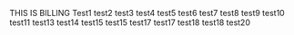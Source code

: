 THIS IS BILLING
Test1
test2
test3
test4
test5
test6
test7
test8
test9
test10
test11
test13
test14
test15
test15
test17
test17
test18
test18
test20
